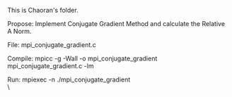 This is Chaoran's folder.

Propose: Implement Conjugate Gradient Method and calculate the Relative A Norm. 

File:     mpi_conjugate_gradient.c

Compile:  mpicc -g -Wall -o mpi_conjugate_gradient mpi_conjugate_gradient.c -lm

Run:      mpiexec -n <number of processes> ./mpi_conjugate_gradient \
           <the row number of matrix> <tolerance> <max number of iterations> \
